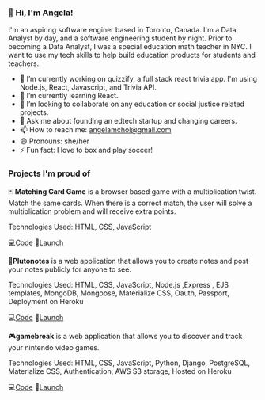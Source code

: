 ### 👋 Hi, I'm Angela! 
I'm an aspiring software enginer based in Toronto, Canada. I'm a Data Analyst by day, and a software engineering student by night. Prior to becoming a Data Analyst, I was a special education math teacher in NYC. I want to use my tech skills to help build education products for students and teachers.


- 🔭 I’m currently working on quizzify, a full stack react trivia app. I'm using Node.js, React, Javascript, and Trivia API. 
- 🌱 I’m currently learning React.
- 👯 I’m looking to collaborate on any education or social justice related projects.
- 💬 Ask me about founding an edtech startup and changing careers.
- 📫 How to reach me: angelamchoi@gmail.com
- 😄 Pronouns: she/her
- ⚡ Fun fact: I love to box and play soccer!

### Projects I'm proud of
🃏 **Matching Card Game** is a browser based game with a multiplication twist. Match the same cards. When there is a correct match, the user will solve a multiplication problem and will receive extra points. 

Technologies Used: HTML, CSS, JavaScript

💻[Code](https://github.com/angelamchoi/card-game)  🔗[Launch](https://angelamchoi.github.io/card-game/)

📝**Plutonotes** is a web application that allows you to create notes and post your notes publicly for anyone to see. 

Technologies Used: HTML, CSS, JavaScript, Node.js ,Express , EJS templates, MongoDB, Mongoose, Materialize CSS, Oauth, Passport, Deployment on Heroku

💻[Code](https://github.com/angelamchoi/plutonotes)  🔗[Launch](https://plutonotes.herokuapp.com/)

🎮**gamebreak** is a web application that allows you to discover and track your nintendo video games.

Technologies Used:  HTML, CSS, JavaScript, Python, Django, PostgreSQL, Materialize CSS, Authentication, AWS S3 storage, Hosted on Heroku

💻[Code](https://github.com/angelamchoi/gamebreak)  🔗[Launch](https://gamebreakk.herokuapp.com/)


<!--
**angelamchoi/angelamchoi** is a ✨ _special_ ✨ repository because its `README.md` (this file) appears on your GitHub profile.


-->
